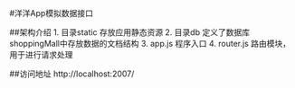 #洋洋App模拟数据接口

##架构介绍
	1. 目录static 存放应用静态资源
	2. 目录db 定义了数据库shoppingMall中存放数据的文档结构
	3. app.js 程序入口
	4. router.js 路由模块，用于进行请求处理

##访问地址
http://localhost:2007/